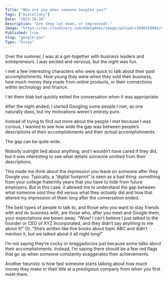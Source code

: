 ```yaml
---
Title: "Who are you when someone Googles you?"
Tags: ["miscellany"]
Date: "2023-10-26"
Description: "Are they let down, or impressed?."
Image: "https://res.cloudinary.com/dde1q4ekv/image/upload/v1698359083/Untitled-1_e9mcg8.png"
Published: true
Slug: "google-you"
Type: "Essay"
---
```

Over the summer, I was at a get-together with business leaders and entrepreneurs. I was excited and nervous, but the night was fun.

I met a few interesting characters who were quick to talk about their past accomplishments. How young they were when they sold their business, how much money they made from online products, or their connections within technology and finance.

I let them blab but quickly exited the conversation when it was appropriate.

After the night ended, I started Googling some people I met, as one naturally does, but my motivations weren’t entirely pure.

Instead of trying to find out more about the people I met because I was curious, I wanted to see how wide the gap was between people’s descriptions of their accomplishments and their *actual* accomplishments.

The gap can be quite wide.

Nobody outright lied about anything, and I wouldn’t have cared if they did, but it was interesting to see what details someone omitted from their descriptions.

This made me think about the impression you leave on someone after they Google you. Typically, a “digital footprint” is seen as a bad thing: something from your college fraternity years that you have to hide from future employers. But in this case, it allowed me to understand the gap between what someone *said* they did versus what they *actually* did and how that altered my impression of them long after the conversation ended.

The best types of people to talk to, and those who you want to stay friends with and do business with, are those who, after you meet and Google them, your expectations are blown away. “Wow! I can’t believe I just talked to the founder or CEO of XYZ Incorporated, and they didn’t say anything to me about it!” Or, “She’s written like five books about topic ABC and didn’t mention it, but we talked about it all night long!”

I’m not saying they’re cocky or braggadocios just because some talks about their accomplishments. Instead, I’m saying there should be a few red flags that go up when someone constantly exaggerates their achievements.

Another heuristic is how fast someone starts talking about how much money they make or their title at a prestigious company from when you first meet them.
